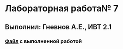 # Лабораторная работа№ 7
## Выполнил: Гневнов А.Е., ИВТ 2.1
### [Файл](https://github.com/fuquyoma/prog6/blob/main/ЛР№%205/DOLLARDOLLARDOLLARDIRTYPAPPER№5.ipynb) с выполненной работой

